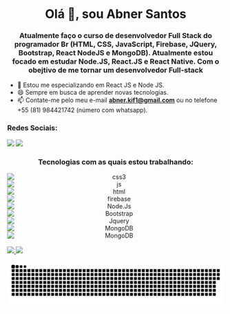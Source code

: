 <h1 align="center">Olá 👋, sou Abner Santos</h1>
<h3 align="center">Atualmente faço o curso de desenvolvedor Full Stack do programador Br (HTML, CSS, JavaScript, Firebase, JQuery, Bootstrap, React NodeJS e MongoDB). Atualmente estou focado em estudar Node.JS, React.JS e React Native. Com o obejtivo de me tornar um desenvolvedor Full-stack</h3>


- 🌱 Estou me especializando em React JS e Node JS.
- 😄 Sempre em busca de aprender novas tecnologias.
- 📫 Contate-me pelo meu e-mail **abner.kif1@gmail.com** ou no telefone +55 (81) 984421742 (número com whatsapp).

<h3 align="left">Redes Sociais:</h3>
 <a href = "mailto:abner.kif1@gmail.com"><img src="https://img.shields.io/badge/-Gmail-%23333?style=for-the-badge&logo=gmail&logoColor=white" target="_blank"></a>
  <a href="https://www.linkedin.com/in/abner-santos-b195b8228/" target="_blank"><img src="https://img.shields.io/badge/-LinkedIn-%230077B5?style=for-the-badge&logo=linkedin&logoColor=white" target="_blank"></a> 
  
   <h3 align="center";>Tecnologias com as quais estou trabalhando:</h3>

 <div style="display:grid; grid-template-colums: 1fr 1fr 1fr 1fr 1fr;" align="center">
  <img align="center" alt="css3" src="https://img.shields.io/badge/CSS3-1572B6?style=for-the-badge&logo=css3&logoColor=white">
   <img align="center" alt="js" src="https://img.shields.io/badge/JavaScript-F7DF1E?style=for-the-badge&logo=javascript&logoColor=black">
   <img align="center" alt="html" src="https://img.shields.io/badge/HTML5-E34F26?style=for-the-badge&logo=html5&logoColor=white">
   <img align="center" alt="firebase" src="https://img.shields.io/badge/firebase-ffca28?style=for-the-badge&logo=firebase&logoColor=black">
  <img align="center" alt="Node.Js" src="https://img.shields.io/badge/Node.js-43853D?style=for-the-badge&logo=node.js&logoColor=white">
 <img align="center" alt="Bootstrap" src="https://img.shields.io/badge/Bootstrap-563D7C?style=for-the-badge&logo=bootstrap&logoColor=white">
 <img align="center" alt="Jquery" src="https://img.shields.io/badge/jQuery-0769AD?style=for-the-badge&logo=jquery&logoColor=white">
  <img align="center" alt="MongoDB" src="https://img.shields.io/badge/MongoDB-4EA94B?style=for-the-badge&logo=mongodb&logoColor=white">
  <img align="center" alt="MongoDB" src="https://img.shields.io/badge/React-20232A?style=for-the-badge&logo=react&logoColor=61DAFB%22">
  
</div><br/>
 <div>
 <a href="https://github.com/KiF1">
 <img  height="180em" src="https://github-readme-stats.vercel.app/api?username=KiF1&show_icons=true&theme=dark&include_all_commits=true&count_private=true"/>
 <img height="180em" src="https://github-readme-stats.vercel.app/api/top-langs/?username=KiF1&layout=compact&langs_count=7&theme=dark"/>
</div>
  
  ![Snake animation](https://github.com/Thiagobiscoito/Thiagobiscoito/blob/output/github-contribution-grid-snake.svg)
 

##

